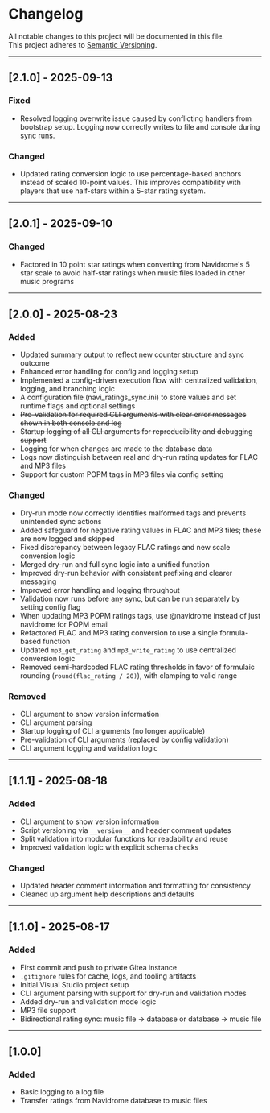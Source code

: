 # Changelog

All notable changes to this project will be documented in this file.  
This project adheres to [Semantic Versioning](https://semver.org/).

---

## [2.1.0] - 2025-09-13
### Fixed
- Resolved logging overwrite issue caused by conflicting handlers from bootstrap setup. Logging now correctly writes to file and console during sync runs.

### Changed
- Updated rating conversion logic to use percentage-based anchors instead of scaled 10-point values. This improves compatibility with players that use half-stars within a 5-star rating system.

---

## [2.0.1] - 2025-09-10
### Changed
- Factored in 10 point star ratings when converting from Navidrome's 5 star scale to avoid half-star ratings when music files loaded in other music programs

---

## [2.0.0] - 2025-08-23
### Added
- Updated summary output to reflect new counter structure and sync outcome  
- Enhanced error handling for config and logging setup  
- Implemented a config-driven execution flow with centralized validation, logging, and branching logic  
- A configuration file (navi_ratings_sync.ini) to store values and set runtime flags and optional settings  
- ~~Pre-validation for required CLI arguments with clear error messages shown in both console and log~~  
- ~~Startup logging of all CLI arguments for reproducibility and debugging support~~  
- Logging for when changes are made to the database data  
- Logs now distinguish between real and dry-run rating updates for FLAC and MP3 files  
- Support for custom POPM tags in MP3 files via config setting  

### Changed
- Dry-run mode now correctly identifies malformed tags and prevents unintended sync actions
- Added safeguard for negative rating values in FLAC and MP3 files; these are now logged and skipped
- Fixed discrepancy between legacy FLAC ratings and new scale conversion logic
- Merged dry-run and full sync logic into a unified function  
- Improved dry-run behavior with consistent prefixing and clearer messaging  
- Improved error handling and logging throughout  
- Validation now runs before any sync, but can be run separately by setting config flag  
- When updating MP3 POPM ratings tags, use <user>@navidrome instead of just navidrome for POPM email  
- Refactored FLAC and MP3 rating conversion to use a single formula-based function  
- Updated `mp3_get_rating` and `mp3_write_rating` to use centralized conversion logic  
- Removed semi-hardcoded FLAC rating thresholds in favor of formulaic rounding (`round(flac_rating / 20)`), with clamping to valid range  

### Removed
- CLI argument to show version information  
- CLI argument parsing  
- Startup logging of CLI arguments (no longer applicable)  
- Pre-validation of CLI arguments (replaced by config validation)  
- CLI argument logging and validation logic

---

## [1.1.1] - 2025-08-18
### Added  
- CLI argument to show version information
- Script versioning via `__version__` and header comment updates  
- Split validation into modular functions for readability and reuse
- Improved validation logic with explicit schema checks    

### Changed   
- Updated header comment information and formatting for consistency
- Cleaned up argument help descriptions and defaults

---

## [1.1.0] - 2025-08-17  
### Added  
- First commit and push to private Gitea instance
- `.gitignore` rules for cache, logs, and tooling artifacts
- Initial Visual Studio project setup
- CLI argument parsing with support for dry-run and validation modes
- Added dry-run and validation mode logic
- MP3 file support
- Bidirectional rating sync: music file → database or database → music file

---

## [1.0.0]  
### Added  
- Basic logging to a log file
- Transfer ratings from Navidrome database to music files
